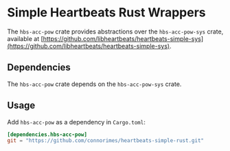 # Simple Heartbeats Rust Wrappers

The `hbs-acc-pow` crate provides abstractions over the `hbs-acc-pow-sys` crate,
available at
[https://github.com/libheartbeats/heartbeats-simple-sys](https://github.com/libheartbeats/heartbeats-simple-sys).

## Dependencies

The `hbs-acc-pow` crate depends on the `hbs-acc-pow-sys` crate.

## Usage
Add `hbs-acc-pow` as a dependency in `Cargo.toml`:

```toml
[dependencies.hbs-acc-pow]
git = "https://github.com/connorimes/heartbeats-simple-rust.git"
```
